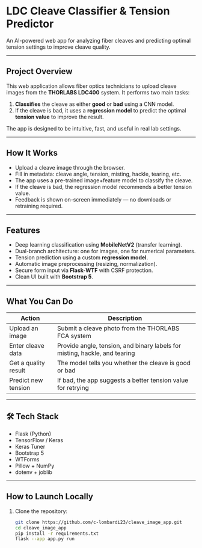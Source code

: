 # LDC Cleave Classifier & Tension Predictor

An AI-powered web app for analyzing fiber cleaves and predicting optimal tension settings to improve cleave quality.

---

## Project Overview

This web application allows fiber optics technicians to upload cleave images from the **THORLABS LDC400** system. It performs two main tasks:

1.  **Classifies** the cleave as either **good** or **bad** using a CNN model.
2.  If the cleave is bad, it uses a **regression model** to predict the optimal **tension value** to improve the result.

The app is designed to be intuitive, fast, and useful in real lab settings.

---

## How It Works

- Upload a cleave image through the browser.
- Fill in metadata: cleave angle, tension, misting, hackle, tearing, etc.
- The app uses a pre-trained image+feature model to classify the cleave.
- If the cleave is bad, the regression model recommends a better tension value.
- Feedback is shown on-screen immediately — no downloads or retraining required.

---

## Features

-  Deep learning classification using **MobileNetV2** (transfer learning).
-  Dual-branch architecture: one for images, one for numerical parameters.
-  Tension prediction using a custom **regression model**.
-  Automatic image preprocessing (resizing, normalization).
-  Secure form input via **Flask-WTF** with CSRF protection.
-  Clean UI built with **Bootstrap 5**.

---

## What You Can Do

| Action               | Description |
|----------------------|-------------|
| Upload an image      | Submit a cleave photo from the THORLABS FCA system |
| Enter cleave data    | Provide angle, tension, and binary labels for misting, hackle, and tearing |
| Get a quality result | The model tells you whether the cleave is good or bad |
| Predict new tension  | If bad, the app suggests a better tension value for retrying |

---

## 🛠 Tech Stack

- Flask (Python)
- TensorFlow / Keras
- Keras Tuner
- Bootstrap 5
- WTForms
- Pillow + NumPy
- dotenv + joblib

---

##  How to Launch Locally

1. Clone the repository:
   ```bash
   git clone https://github.com/c-lombardi23/cleave_image_app.git
   cd cleave_image_app
   pip install -r requirements.txt
   flask --app app.py run
